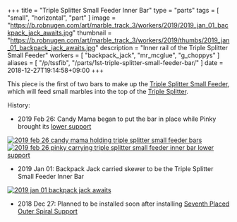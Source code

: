 +++
title = "Triple Splitter Small Feeder Inner Bar"
type = "parts"
tags = [ "small", "horizontal", "part" ]
image = "https://b.robnugen.com/art/marble_track_3/workers/2019/2019_jan_01_backpack_jack_awaits.jpg"
thumbnail = "https://b.robnugen.com/art/marble_track_3/workers/2019/thumbs/2019_jan_01_backpack_jack_awaits.jpg"
description = "Inner rail of the Triple Splitter Small Feeder"
workers = [
	"backpack_jack",
    "mr_mcglue",
    "g_choppys"
]
aliases = [
    "/p/tssfib",
    "/parts/1st-triple-splitter-small-feeder-bar/"
]
date = 2018-12-27T19:14:58+09:00
+++

This piece is the first of two bars to make up the
[Triple Splitter Small Feeder](/p/tssf),
which will feed small marbles into the top of the
[Triple Splitter](/p/ts).

History:

* 2019 Feb 26: Candy Mama began to put the bar in place while Pinky brought its [lower support](/p/tssfibls)

[![2019 feb 26 candy mama holding triple splitter small feeder bars](//b.robnugen.com/art/marble_track_3/track/parts/2019/thumbs/2019_feb_26_candy_mama_holding_triple_splitter_small_feeder_bars.jpg)](//b.robnugen.com/art/marble_track_3/track/parts/2019/2019_feb_26_candy_mama_holding_triple_splitter_small_feeder_bars.jpg)
[![2019 feb 26 pinky carrying triple splitter small feeder inner bar lower support](//b.robnugen.com/art/marble_track_3/track/parts/2019/thumbs/2019_feb_26_pinky_carrying_triple_splitter_small_feeder_inner_bar_lower_support.jpg)](//b.robnugen.com/art/marble_track_3/track/parts/2019/2019_feb_26_pinky_carrying_triple_splitter_small_feeder_inner_bar_lower_support.jpg)

* 2019 Jan 01: Backpack Jack carried skewer to be the Triple Splitter Small Feeder Inner Bar

[![2019 jan 01 backpack jack awaits](//b.robnugen.com/art/marble_track_3/workers/2019/thumbs/2019_jan_01_backpack_jack_awaits.jpg)](//b.robnugen.com/art/marble_track_3/workers/2019/2019_jan_01_backpack_jack_awaits.jpg)

* 2018 Dec 27: Planned to be installed soon after installing
  [Seventh Placed Outer Spiral Support](/p/7poss)
